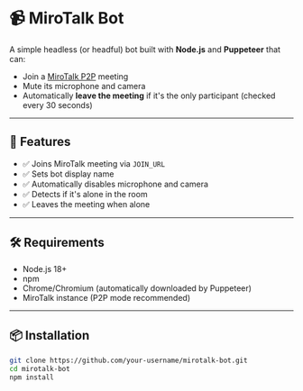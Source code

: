 # 📹 MiroTalk Bot

A simple headless (or headful) bot built with **Node.js** and **Puppeteer** that can:

- Join a [MiroTalk P2P](https://github.com/miroslavpejic85/mirotalk) meeting
- Mute its microphone and camera
- Automatically **leave the meeting** if it's the only participant (checked every 30 seconds)

---

## 🚀 Features

- ✅ Joins MiroTalk meeting via `JOIN_URL`
- ✅ Sets bot display name
- ✅ Automatically disables microphone and camera
- ✅ Detects if it's alone in the room
- ✅ Leaves the meeting when alone

---

## 🛠 Requirements

- Node.js 18+
- npm
- Chrome/Chromium (automatically downloaded by Puppeteer)
- MiroTalk instance (P2P mode recommended)

---

## 📦 Installation

```bash
git clone https://github.com/your-username/mirotalk-bot.git
cd mirotalk-bot
npm install
